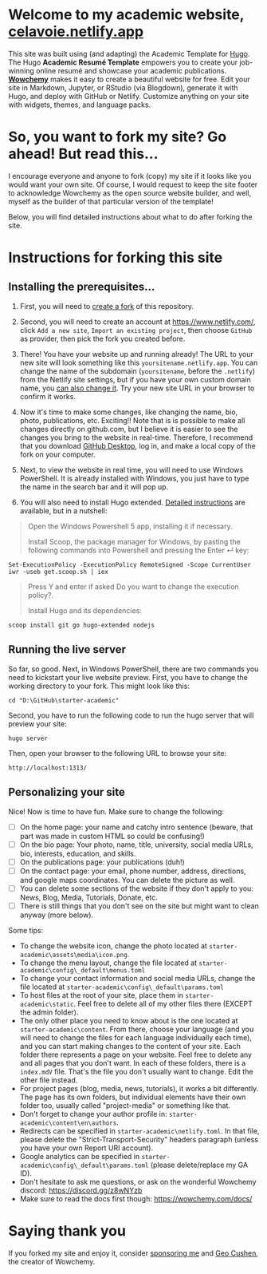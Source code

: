 
# Welcome to my academic website, [celavoie.netlify.app](https://celavoie.netlify.app/)

This site was built using (and adapting) the Academic Template for [Hugo](https://github.com/gohugoio/hugo). The Hugo **Academic Resumé Template** empowers you to create your job-winning online resumé and showcase your academic publications. [**Wowchemy**](https://wowchemy.com) makes it easy to create a beautiful website for free. Edit your site in Markdown, Jupyter, or RStudio (via Blogdown), generate it with Hugo, and deploy with GitHub or Netlify. Customize anything on your site with widgets, themes, and language packs.

# So, you want to fork my site? Go ahead! But read this...

I encourage everyone and anyone to fork (copy) my site if it looks like you would want your own site. Of course, I would request to keep the site footer to acknowledge Wowchemy as the open source website builder, and well, myself as the builder of that particular version of the template!

Below, you will find detailed instructions about what to do after forking the site.

# Instructions for forking this site

## Installing the prerequisites...

1. First, you will need to [create a fork](https://docs.github.com/en/get-started/quickstart/fork-a-repo) of this repository.

1. Second, you will need to create an account at https://www.netlify.com/, click `Add a new site`, `Import an existing project`, then choose `GitHub` as provider, then pick the fork you created before.

1. There! You have your website up and running already! The URL to your new site will look something like this `yoursitename.netlify.app`. You can change the name of the subdomain (`yoursitename`, before the `.netlify`) from the Netlify site settings, but if you have your own custom domain name, you [can also change it](https://www.netlify.com/blog/2021/12/20/how-to-add-custom-domains-to-netlify-sites/). Try your new site URL in your browser to confirm it works.

1. Now it's time to make some changes, like changing the name, bio, photo, publications, etc. Exciting!! Note that is is possible to make all changes directly on github.com, but I believe it is easier to see the changes you bring to the website in real-time. Therefore, I recommend that you download [GitHub Desktop](https://desktop.github.com/), log in, and make a local copy of the fork on your computer.

1. Next, to view the website in real time, you will need to use Windows PowerShell. It is already installed with Windows, you just have to type the name in the search bar and it will pop up.

1. You will also need to install Hugo extended. [Detailed instructions](https://wowchemy.com/docs/getting-started/install-hugo-extended/#cms) are available, but in a nutshell:

> Open the Windows Powershell 5 app, installing it if necessary.
>
> Install Scoop, the package manager for Windows, by pasting the following commands into Powershell and pressing the Enter ↵ key:

```
Set-ExecutionPolicy -ExecutionPolicy RemoteSigned -Scope CurrentUser
iwr -useb get.scoop.sh | iex
```

> Press Y and enter if asked Do you want to change the execution policy?.
>
> Install Hugo and its dependencies:

```
scoop install git go hugo-extended nodejs
```

## Running the live server

So far, so good. Next, in Windows PowerShell, there are two commands you need to kickstart your live website preview. First, you have to change the working directory to your fork. This might look like this:

```
cd "D:\GitHub\starter-academic"
```

Second, you have to run the following code to run the hugo server that will preview your site:

```
hugo server
```

Then, open your browser to the following URL to browse your site:

```
http://localhost:1313/
```

## Personalizing your site

Nice! Now is time to have fun. Make sure to change the following:

- [ ] On the home page: your name and catchy intro sentence (beware, that part was made in custom HTML so could be confusing!)
- [ ] On the bio page: Your photo, name, title, university, social media URLs, bio, interests, education, and skills.
- [ ] On the publications page: your publications (duh!)
- [ ] On the contact page: your email, phone number, address, directions, and google maps coordinates. You can delete the picture as well.
- [ ] You can delete some sections of the website if they don't apply to you: News, Blog, Media, Tutorials, Donate, etc.
- [ ] There is still things that you don't see on the site but might want to clean anyway (more below).

Some tips:

- To change the website icon, change the photo located at `starter-academic\assets\media\icon.png`.
- To change the menu layout, change the file located at `starter-academic\config\_default\menus.toml`
- To change your contact information and social media URLs, change the file located at `starter-academic\config\_default\params.toml`
- To host files at the root of your site, place them in `starter-academic\static`. Feel free to delete all of my other files there (EXCEPT the admin folder).
- The only other place you need to know about is the one located at `starter-academic\content`. From there, choose your language (and you will need to change the files for each language individually each time), and you can start making changes to the content of your site. Each folder there represents a page on your website. Feel free to delete any and all pages that you don't want. In each of these folders, there is a `index.mdV` file. That's the file you don't usually want to change. Edit the other file instead.
- For project pages (blog, media, news, tutorials), it works a bit differently. The page has its own folders, but individual elements have their own folder too, usually called "project-media" or something like that.
- Don't forget to change your author profile in: `starter-academic\content\en\authors`.
- Redirects can be specified in `starter-academic\netlify.toml`. In that file, please delete the "Strict-Transport-Security" headers paragraph (unless you have your own Report URI account).
- Google analytics can be specified in `starter-academic\config\_default\params.toml` (please delete/replace my GA ID).
- Don't hesitate to ask me questions, or ask on the wonderful Wowchemy discord: https://discord.gg/z8wNYzb
- Make sure to read the docs first though: https://wowchemy.com/docs/

# Saying thank you

If you forked my site and enjoy it, consider [sponsoring me](https://github.com/sponsors/rempsyc) and [Geo Cushen](https://github.com/sponsors/gcushen), the creator of Wowchemy.

